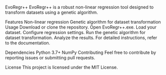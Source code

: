 EvoRegr++
EvoRegr++ is a robust non-linear regression tool designed to transform datasets using a genetic algorithm.

Features
Non-linear regression
Genetic algorithm for dataset transformation
Usage
Download or clone the repository.
Open EvoRegr++.exe.
Load your dataset.
Configure regression settings.
Run the genetic algorithm for dataset transformation.
Analyze the results.
For detailed instructions, refer to the documentation.

Dependencies
Python 3.7+
NumPy
Contributing
Feel free to contribute by reporting issues or submitting pull requests.

License
This project is licensed under the MIT License.

